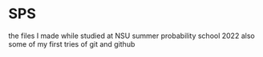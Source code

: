 # SPS
the files I made while studied at NSU summer probability school 2022
also some of my first tries of git and github
